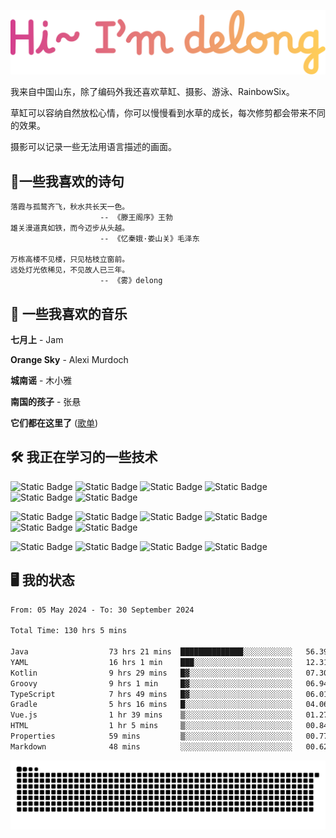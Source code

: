![hi](hi.svg)

我来自中国山东，除了编码外我还喜欢草缸、摄影、游泳、RainbowSix。

草缸可以容纳自然放松心情，你可以慢慢看到水草的成长，每次修剪都会带来不同的效果。

摄影可以记录一些无法用语言描述的画面。

## 📖一些我喜欢的诗句

```text
落霞与孤鹜齐飞，秋水共长天一色。
					-- 《滕王阁序》王勃
雄关漫道真如铁，而今迈步从头越。
					-- 《忆秦娥·娄山关》毛泽东
					
万栋高楼不见楼，只见枯枝立窗前。
远处灯光依稀见，不见故人已三年。
					-- 《雾》delong
```

## 🎵 一些我喜欢的音乐

**七月上** - Jam

**Orange Sky** - Alexi Murdoch

**城南谣** - 木小雅

**南国的孩子** - 张悬

**它们都在这里了**
([歌单](https://y.music.163.com/m/playlist?app_version=8.9.90&id=2086393068&userid=1360983921&dlt=0846&creatorId=1360983921))

## 🛠️ 我正在学习的一些技术

![Static Badge](https://img.shields.io/badge/spring-black?logo=spring)
![Static Badge](https://img.shields.io/badge/springboot-black?logo=springboot)
![Static Badge](https://img.shields.io/badge/gradle-black?logo=gradle)
![Static Badge](https://img.shields.io/badge/maven-black?logo=apachemaven)
![Static Badge](https://img.shields.io/badge/linux-black?logo=linux)
![Static Badge](https://img.shields.io/badge/mysql-black?logo=mysql)

![Static Badge](https://img.shields.io/badge/docker-black?logo=docker)
![Static Badge](https://img.shields.io/badge/redis-black?logo=redis)
![Static Badge](https://img.shields.io/badge/git-black?logo=git)
![Static Badge](https://img.shields.io/badge/github-black?logo=github)
![Static Badge](https://img.shields.io/badge/vue-black?logo=vuedotjs)
![Static Badge](https://img.shields.io/badge/typescript-black?logo=typescript)

![Static Badge](https://img.shields.io/badge/npm-black?logo=npm)
![Static Badge](https://img.shields.io/badge/pnpm-black?logo=pnpm)
![Static Badge](https://img.shields.io/badge/vite-black?logo=vite)
![Static Badge](https://img.shields.io/badge/antdesign-black?logo=antdesign)

## 🖥️ 我的状态

<!--START_SECTION:waka-->

```txt
From: 05 May 2024 - To: 30 September 2024

Total Time: 130 hrs 5 mins

Java                  73 hrs 21 mins  ██████████████░░░░░░░░░░░   56.39 %
YAML                  16 hrs 1 min    ███░░░░░░░░░░░░░░░░░░░░░░   12.31 %
Kotlin                9 hrs 29 mins   █▓░░░░░░░░░░░░░░░░░░░░░░░   07.30 %
Groovy                9 hrs 1 min     █▓░░░░░░░░░░░░░░░░░░░░░░░   06.94 %
TypeScript            7 hrs 49 mins   █▓░░░░░░░░░░░░░░░░░░░░░░░   06.01 %
Gradle                5 hrs 16 mins   █░░░░░░░░░░░░░░░░░░░░░░░░   04.06 %
Vue.js                1 hr 39 mins    ▒░░░░░░░░░░░░░░░░░░░░░░░░   01.27 %
HTML                  1 hr 5 mins     ▒░░░░░░░░░░░░░░░░░░░░░░░░   00.84 %
Properties            59 mins         ▒░░░░░░░░░░░░░░░░░░░░░░░░   00.77 %
Markdown              48 mins         ░░░░░░░░░░░░░░░░░░░░░░░░░   00.62 %
```

<!--END_SECTION:waka-->

<picture>
  <source media="(prefers-color-scheme: dark)" srcset="https://raw.githubusercontent.com/Contour-D/Contour-D/output/github-snake-dark.svg" />
  <source media="(prefers-color-scheme: light)" srcset="https://raw.githubusercontent.com/Contour-D/Contour-D/output/github-snake.svg" />
  <img alt="github-snake" src="https://raw.githubusercontent.com/Contour-D/Contour-D/output/github-snake.svg" />
</picture>